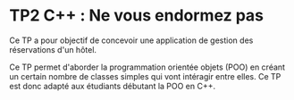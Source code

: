# TP2 C++ : Ne vous endormez pas

Ce TP a pour objectif de concevoir une application de gestion des réservations d'un hôtel.

Ce TP permet d'aborder la programmation orientée objets (POO) en créant un certain nombre de classes simples qui vont intéragir entre elles. Ce TP est donc adapté aux étudiants débutant la POO en C++.
